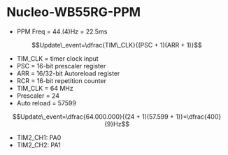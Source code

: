 # Nucleo-WB55RG-PPM

- PPM Freq = 44.(4)Hz = 22.5ms

$$Update\_event=\dfrac{TIM\_CLK}{(PSC + 1)(ARR + 1)}$$
- TIM_CLK = timer clock input
- PSC = 16-bit prescaler register
- ARR = 16/32-bit Autoreload register
- RCR = 16-bit repetition counter
- TIM_CLK = 64 MHz
- Prescaler = 24
- Auto reload = 57599

$$Update\_event=\dfrac{64.000.000}{(24 + 1)(57.599 + 1)}=\dfrac{400}{9}Hz$$
- TIM2_CH1: PA0
- TIM2_CH2: PA1
